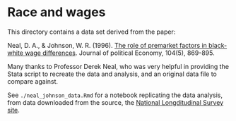 # Race and wages

This directory contains a data set derived from the paper:

Neal, D. A., & Johnson, W. R. (1996). [The role of premarket factors in
black-white wage
differences](https://www.ssc.wisc.edu/~gwallace/Papers/Neal%20and%20Johnson%20%281996%29.pdf).
Journal of political Economy, 104(5), 869-895.

Many thanks to Professor Derek Neal, who was very helpful in providing the Stata script to recreate the data and analysis, and an original data file to compare against.

See `./neal_johnson_data.Rmd` for a notebook replicating the data analysis,
from data downloaded from the source, the [National Longditudinal Survey
site](https://www.nlsinfo.org/content/access-data-investigator).
